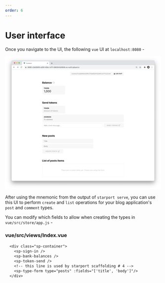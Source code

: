 ```yaml
---
order: 6
---
```


# User interface

Once you navigate to the UI, the following `vue` UI at `localhost:8080` - 

![](./userinterface.png)

After using the mnemonic from the output of `starport serve`, you can use this UI to perform `create` and `list` operations for your blog application's `post` and `comment` types.

You can modify which fields to allow when creating the types in `vue/src/store/app.js` - 

### vue/src/views/Index.vue

```vue
  <div class="sp-container">
    <sp-sign-in />
    <sp-bank-balances />
    <sp-token-send />
    <!-- this line is used by starport scaffolding # 4 -->
    <sp-type-form type="posts" :fields="['title', 'body']"/>
  </div>
```

